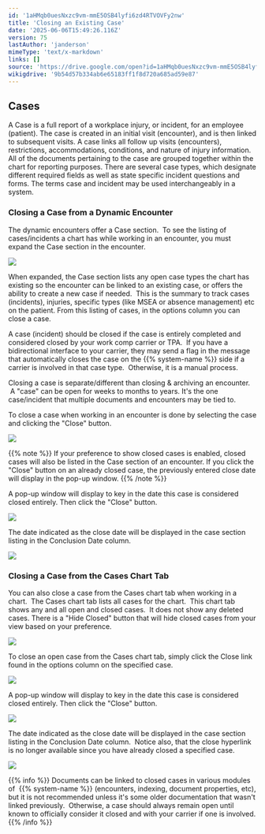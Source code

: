 ```yaml
---
id: '1aHMqb0uesNxzc9vm-mmE5OSB4lyfi6zd4RTVOVFy2nw'
title: 'Closing an Existing Case'
date: '2025-06-06T15:49:26.116Z'
version: 75
lastAuthor: 'janderson'
mimeType: 'text/x-markdown'
links: []
source: 'https://drive.google.com/open?id=1aHMqb0uesNxzc9vm-mmE5OSB4lyfi6zd4RTVOVFy2nw'
wikigdrive: '9b54d57b334ab6e65183ff1f8d720a685ad59e87'
---
```

## Cases

A Case is a full report of a workplace injury, or incident, for an employee (patient). The case is created in an initial visit (encounter), and is then linked to subsequent visits. A case links all follow up visits (encounters), restrictions, accommodations, conditions, and nature of injury information. All of the documents pertaining to the case are grouped together within the chart for reporting purposes. There are several case types, which designate different required fields as well as state specific incident questions and forms. The terms case and incident may be used interchangeably in a system.

### Closing a Case from a Dynamic Encounter

The dynamic encounters offer a Case section.  To see the listing of cases/incidents a chart has while working in an encounter, you must expand the Case section in the encounter.

![](../closing-an-existing-case.assets/9cf42d08726b8e906cdb9a0308673c64.png)

When expanded, the Case section lists any open case types the chart has existing so the encounter can be linked to an existing case, or offers the ability to create a new case if needed.  This is the summary to track cases (incidents), injuries, specific types (like MSEA or absence management) etc on the patient. From this listing of cases, in the options column you can close a case.

A case (incident) should be closed if the case is entirely completed and considered closed by your work comp carrier or TPA.  If you have a bidirectional interface to your carrier, they may send a flag in the message that automatically closes the case on the {{% system-name %}} side if a carrier is involved in that case type.  Otherwise, it is a manual process.

Closing a case is separate/different than closing & archiving an encounter.  A "case" can be open for weeks to months to years. It's the one case/incident that multiple documents and encounters may be tied to.

To close a case when working in an encounter is done by selecting the case and clicking the "Close" button.

![](../closing-an-existing-case.assets/d0159ee9fbf56b5bab66f45de6c4d8dd.png)

{{% note %}}
If your preference to show closed cases is enabled, closed cases will also be listed in the Case section of an encounter. If you click the "Close" button on an already closed case, the previously entered close date will display in the pop-up window.
{{% /note %}}

A pop-up window will display to key in the date this case is considered closed entirely. Then click the "Close" button.

![](../closing-an-existing-case.assets/b424d56dc7a49bbab8459d3d65dd1dda.png)

The date indicated as the close date will be displayed in the case section listing in the Conclusion Date column.

![](../closing-an-existing-case.assets/5d5778ede3bc85a199a86b2297fa47c3.png)

### Closing a Case from the Cases Chart Tab

You can also close a case from the Cases chart tab when working in a chart.  The Cases chart tab lists all cases for the chart.  This chart tab shows any and all open and closed cases.  It does not show any deleted cases. There is a "Hide Closed" button that will hide closed cases from your view based on your preference.

![](../closing-an-existing-case.assets/5cd3111378aa94d3d8f9524318134a3a.png)

To close an open case from the Cases chart tab, simply click the Close link found in the options column on the specified case.

![](../closing-an-existing-case.assets/52e8974c8e49243e607f9a5a7bd5a591.png)

A pop-up window will display to key in the date this case is considered closed entirely. Then click the "Close" button.

![](../closing-an-existing-case.assets/0d1ea19b7d459466ea64d5fbde809852.png)

The date indicated as the close date will be displayed in the case section listing in the Conclusion Date column.  Notice also, that the close hyperlink is no longer available since you have already closed a specified case.

![](../closing-an-existing-case.assets/578a716711ca817c3abd3aea74b68b94.png)

{{% info %}}
Documents can be linked to closed cases in various modules of  {{% system-name %}} (encounters, indexing, document properties, etc), but it is not recommended unless it's some older documentation that wasn't linked previously.  Otherwise, a case should always remain open until known to officially consider it closed and with your carrier if one is involved.
{{% /info %}}
